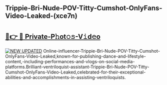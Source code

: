 ## Trippie-Bri-Nude-POV-Titty-Cumshot-OnlyFans-Video-Leaked-(xce7n)


# <h2><a href="https://mediaupload.pro?-19M">🔗👉 🔴 Private-P𝚑ot𝚘𝚜-V𝚒d𝚎o</a></h2>

[![NEW UPDATED](https://i.imgur.com/0qMVB7G.gif)](https://mediaupload.pro?-19M)
Online-influencer-Trippie-Bri-Nude-POV-Titty-Cumshot-OnlyFans-Video-Leaked,known-for-publishing-dance-and-lifestyle-content,-including-performances-and-vlogs-on-social-media-platforms.Brilliant-ventriloquist-assistant-Trippie-Bri-Nude-POV-Titty-Cumshot-OnlyFans-Video-Leaked,celebrated-for-their-exceptional-abilities-and-accomplishments-in-assisting-ventriloquists.  